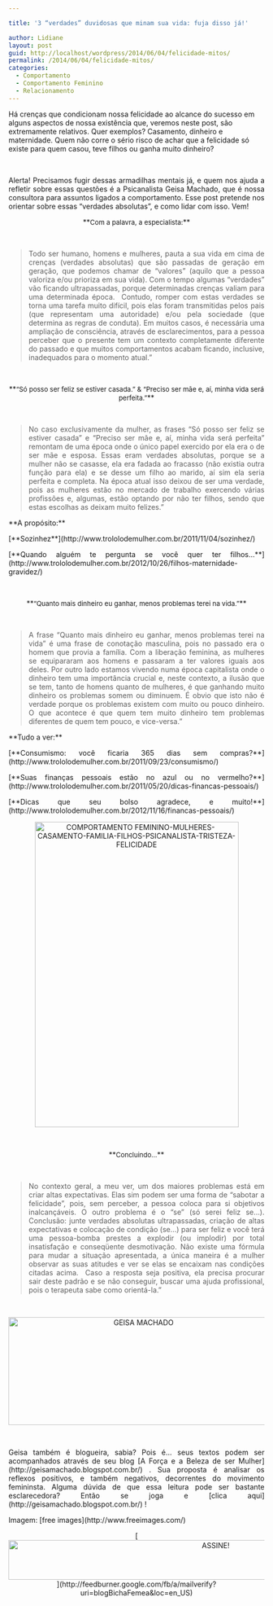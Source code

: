 ```yaml
---

title: '3 “verdades” duvidosas que minam sua vida: fuja disso já!'

author: Lidiane
layout: post
guid: http://localhost/wordpress/2014/06/04/felicidade-mitos/
permalink: /2014/06/04/felicidade-mitos/
categories:
  - Comportamento
  - Comportamento Feminino
  - Relacionamento
---
```

Há crenças que condicionam nossa felicidade ao alcance do sucesso em alguns aspectos de nossa existência que, veremos neste post, são extremamente relativos. Quer exemplos? Casamento, dinheiro e maternidade. Quem não corre o sério risco de achar que a felicidade só existe para quem casou, teve filhos ou ganha muito dinheiro?

&nbsp;

<p align="justify">
  Alerta! Precisamos fugir dessas armadilhas mentais já, e quem nos ajuda a refletir sobre essas questões é a Psicanalista Geisa Machado, que é nossa consultora para assuntos ligados a comportamento. Esse post pretende nos orientar sobre essas “verdades absolutas”, e como lidar com isso. Vem!
</p>

<!--more-->

<p align="center">
  **<span style="font-size: small;">Com a palavra, a especialista:</span>**
</p>

&nbsp;

> <p align="justify">
>   Todo ser humano, homens e mulheres, pauta a sua vida em cima de crenças (verdades absolutas) que são passadas de geração em geração, que podemos chamar de “valores” (aquilo que a pessoa valoriza e/ou prioriza em sua vida). Com o tempo algumas “verdades” vão ficando ultrapassadas, porque determinadas crenças valiam para uma determinada época.  Contudo, romper com estas verdades se torna uma tarefa muito difícil, pois elas foram transmitidas pelos pais (que representam uma autoridade) e/ou pela sociedade (que determina as regras de conduta). Em muitos casos, é necessária uma ampliação de consciência, através de esclarecimentos, para a pessoa perceber que o presente tem um contexto completamente diferente do passado e que muitos comportamentos acabam ficando, inclusive, inadequados para o momento atual.”
> </p>

&nbsp;

<p align="center">
  **<span style="font-size: small;">“Só posso ser feliz se estiver casada.” & “Preciso ser mãe e, aí, minha vida será perfeita.”</span>**
</p>

&nbsp;

> <p align="justify">
>   No caso exclusivamente da mulher, as frases “Só posso ser feliz se estiver casada” e “Preciso ser mãe e, aí, minha vida será perfeita” remontam de uma época onde o único papel exercido por ela era o de ser mãe e esposa. Essas eram verdades absolutas, porque se a mulher não se casasse, ela era fadada ao fracasso (não existia outra função para ela) e se desse um filho ao marido, aí sim ela seria perfeita e completa. Na época atual isso deixou de ser uma verdade, pois as mulheres estão no mercado de trabalho exercendo várias profissões e, algumas, estão optando por não ter filhos, sendo que estas escolhas as deixam muito felizes.”
> </p>

<p align="justify">
  **A propósito:**
</p>

<p align="justify">
  [**Sozinhez**](http://www.trololodemulher.com.br/2011/11/04/sozinhez/) 
</p>

<p align="justify">
  [**Quando alguém te pergunta se você quer ter filhos…**](http://www.trololodemulher.com.br/2012/10/26/filhos-maternidade-gravidez/) 
</p>

&nbsp;

<p align="center">
  **<span style="font-size: small;">“Quanto mais dinheiro eu ganhar, menos problemas terei na vida.”</span>**
</p>

&nbsp;

> <p align="justify">
>   A frase “Quanto mais dinheiro eu ganhar, menos problemas terei na vida” é uma frase de conotação masculina, pois no passado era o homem que provia a família. Com a liberação feminina, as mulheres se equipararam aos homens e passaram a ter valores iguais aos deles. Por outro lado estamos vivendo numa época capitalista onde o dinheiro tem uma importância crucial e, neste contexto, a ilusão que se tem, tanto de homens quanto de mulheres, é que ganhando muito dinheiro os problemas somem ou diminuem. É obvio que isto não é verdade porque os problemas existem com muito ou pouco dinheiro. O que acontece é que quem tem muito dinheiro tem problemas diferentes de quem tem pouco, e vice-versa.”
> </p>

<p align="justify">
  **Tudo a ver:**
</p>

<p align="justify">
  [**Consumismo: você ficaria 365 dias sem compras?**](http://www.trololodemulher.com.br/2011/09/23/consumismo/) 
</p>

<p align="justify">
  [**Suas finanças pessoais estão no azul ou no vermelho?**](http://www.trololodemulher.com.br/2011/05/20/dicas-financas-pessoais/) 
</p>

<p align="justify">
  [**Dicas que seu bolso agradece, e muito!**](http://www.trololodemulher.com.br/2012/11/16/financas-pessoais/) 
</p>

<p align="center">
  <a href="http://www.trololodemulher.com.br/blog/wp-content/uploads/2014/05/COMPORTAMENTO-FEMININO-MULHERES-CASAMENTO-FAMILIA-FILHOS-PSICANALISTA-TRISTEZA-FELICIDADE.jpg"><img class="alignnone size-full wp-image-10049" src="http://www.trololodemulher.com.br/blog/wp-content/uploads/2014/05/COMPORTAMENTO-FEMININO-MULHERES-CASAMENTO-FAMILIA-FILHOS-PSICANALISTA-TRISTEZA-FELICIDADE.jpg" alt="COMPORTAMENTO FEMININO-MULHERES-CASAMENTO-FAMILIA-FILHOS-PSICANALISTA-TRISTEZA-FELICIDADE" width="401" height="600" /></a>
</p>

&nbsp;

<p align="center">
  **<span style="font-size: small;">Concluindo…</span>**
</p>

&nbsp;

> <p align="justify">
>   No contexto geral, a meu ver, um dos maiores problemas está em criar altas expectativas. Elas sim podem ser uma forma de “sabotar a felicidade”, pois, sem perceber, a pessoa coloca para si objetivos inalcançáveis. O outro problema é o “se” (só serei feliz se&#8230;). Conclusão: junte verdades absolutas ultrapassadas, criação de altas expectativas e colocação de condição (se&#8230;) para ser feliz e você terá uma pessoa-bomba prestes a explodir (ou implodir) por total insatisfação e conseqüente desmotivação. Não existe uma fórmula para mudar a situação apresentada, a única maneira é a mulher observar as suas atitudes e ver se elas se encaixam nas condições citadas acima.  Caso a resposta seja positiva, ela precisa procurar sair deste padrão e se não conseguir, buscar uma ajuda profissional, pois o terapeuta sabe como orientá-la.”
> </p>

&nbsp;

<p align="center">
  <a href="http://www.trololodemulher.com.br/blog/wp-content/uploads/2012/08/GEISA-MACHADO.png"><img class="alignnone size-full wp-image-9029" src="http://www.trololodemulher.com.br/blog/wp-content/uploads/2012/08/GEISA-MACHADO.png" alt="GEISA MACHADO" width="516" height="212" /></a>
</p>

&nbsp;

<p align="justify">
  Geisa também é blogueira, sabia? Pois é… seus textos podem ser acompanhados através de seu blog [A Força e a Beleza de ser Mulher](http://geisamachado.blogspot.com.br/) . Sua proposta é analisar os reflexos positivos, e também negativos, decorrentes do movimento femininsta. Alguma dúvida de que essa leitura pode ser bastante esclarecedora? Então se joga e [clica aqui](http://geisamachado.blogspot.com.br/) !
</p>

<p align="justify">
  Imagem: [free images](http://www.freeimages.com/) 
</p>

<p align="center">
  [<img class="alignnone size-full wp-image-10439" src="http://www.trololodemulher.com.br/blog/wp-content/uploads/2014/09/ASSINE.png" alt="ASSINE!" width="800" height="78" />](http://feedburner.google.com/fb/a/mailverify?uri=blogBichaFemea&loc=en_US) 
</p>